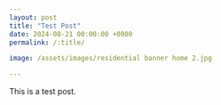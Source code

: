 ```yaml
---
layout: post
title: "Test Post"
date: 2024-08-21 00:00:00 +0000
permalink: /:title/

image: /assets/images/residential banner home 2.jpg

---
```

This is a test post.